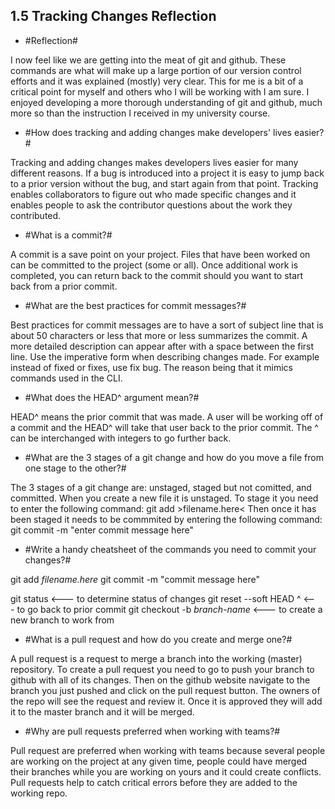 ## 1.5 Tracking Changes Reflection

* #Reflection#

I now feel like we are getting into the meat of git and github. These commands are what will make up a large portion of our version control efforts and it was explained (mostly) very clear. This for me is a bit of a critical point for myself and others who I will be working with I am sure. I enjoyed developing a more thorough understanding of git and github, much more so than the instruction I received in my university course.

* #How does tracking and adding changes make developers' lives easier?#

Tracking and adding changes makes developers lives easier for many different reasons. If a bug is introduced into a project it is easy to jump back to a prior version without the bug, and start again from that point. Tracking enables collaborators to figure out who made specific changes and it enables people to ask the contributor questions about the work they contributed.

* #What is a commit?#

A commit is a save point on your project. Files that have been worked on can be committed to the project (some or all). Once additional work is completed, you can return back to the commit should you want to start back from a prior commit.

* #What are the best practices for commit messages?#

Best practices for commit messages are to have a sort of subject line that is about 50 characters or less that more or less summarizes the commit. A more detailed description can appear after with a space between the first line. Use the imperative form when describing changes made. For example instead of fixed or fixes, use fix bug. The reason being that it mimics commands used in the CLI.

* #What does the HEAD^ argument mean?#

HEAD^ means the prior commit that was made. A user will be working off of a commit and the HEAD^ will take that user back to the prior commit. The ^ can be interchanged with integers to go further back.

* #What are the 3 stages of a git change and how do you move a file from one stage to the other?#

The 3 stages of a git change are: unstaged, staged but not comitted, and committed. When you create a new file it is unstaged. To stage it you need to enter the following command: git add >filename.here<
Then once it has been staged it needs to be commmited by entering the following command: git commit -m "enter commit message here"

* #Write a handy cheatsheet of the commands you need to commit your changes?#

git add _filename.here_
git commit -m "commit message here"

git status <--- to determine status of changes
git reset --soft HEAD ^ <--- to go back to prior commit
git checkout -b _branch-name_ <--- to create a new branch to work from

* #What is a pull request and how do you create and merge one?#

A pull request is a request to merge a branch into the working (master) repository. To create a pull request you need to go to push your branch to github with all of its changes. Then on the github website navigate to the branch you just pushed and click on the pull request button. The owners of the repo will see the request and review it. Once it is approved they will add it to the master branch and it will be merged. 

* #Why are pull requests preferred when working with teams?#

Pull request are preferred when working with teams because several people are working on the project at any given time, people could have merged their branches while you are working on yours and it could create conflicts. Pull requests help to catch critical errors before they are added to the working repo.